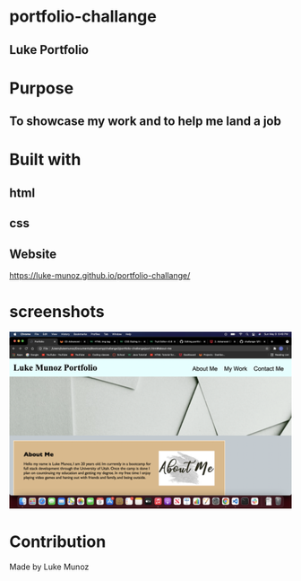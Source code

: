 # portfolio-challange
 ## Luke Portfolio

# Purpose
## To showcase my work and to help me land a job

# Built with
## html
## css
## Website
https://luke-munoz.github.io/portfolio-challange/

# screenshots
![screenshots](./assets/images/screenshot.jpeg)



# Contribution
Made by Luke Munoz
